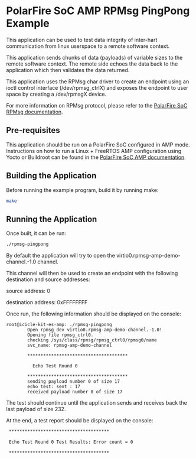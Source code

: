 # PolarFire SoC AMP RPMsg PingPong Example

This application can be used to test data integrity of inter-hart communication
from linux userspace to a remote software context.

This application sends chunks of data (payloads) of variable sizes to the remote
software context.
The remote side echoes the data back to the application which then validates
the data returned.

This application uses the RPMsg char driver to create an endpoint using an ioctl
control interface (/dev/rpmsg_ctrlX) and exposes the endpoint to user space by
creating a /dev/rpmsgX device.

For more information on RPMsg protocol, please refer to the
[PolarFire SoC RPMsg documentation][1].

[1]: https://github.com/polarfire-soc/polarfire-soc-documentation/tree/master/asymmetric-multiprocessing/rpmsg.md

## Pre-requisites

This application should be run on a PolarFire SoC configured in AMP mode.
Instructions on how to run a Linux + FreeRTOS AMP configuration using Yocto or
Buildroot can be found in the [PolarFire SoC AMP documentation][2].

[2]: https://github.com/polarfire-soc/polarfire-soc-documentation/tree/master/asymmetric-multiprocessing/amp.md

## Building the Application

Before running the example program, build it by running make:

```sh
make
```

## Running the Application

Once built, it can be run:

```sh
./rpmsg-pingpong
```

By default the application will try to open the virtio0.rpmsg-amp-demo-channel.-1.0 channel.

This channel will then be used to create an endpoint with the following
destination and source addresses:

source address: 0

destination address: 0xFFFFFFFF

Once run, the following information should be displayed on the console:

```text
root@icicle-kit-es-amp: ./rpmsg-pingpong
        Open rpmsg dev virtio0.rpmsg-amp-demo-channel.-1.0!
        Opening file rpmsg_ctrl0.
        checking /sys/class/rpmsg/rpmsg_ctrl0/rpmsg0/name
        svc_name: rpmsg-amp-demo-channel

        **************************************

          Echo Test Round 0

        **************************************
        sending payload number 0 of size 17
        echo test: sent : 17
        received payload number 0 of size 17
```

The test should continue until the application sends and receives back the last
payload of size 232.

At the end, a test report should be displayed on the console:

```sh
 **************************************

 Echo Test Round 0 Test Results: Error count = 0

 **************************************
```
